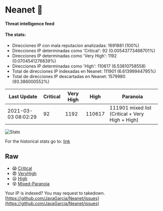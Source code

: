 # Neanet :hocho:
#### Threat intelligence feed
#### The stats:

- Direcciones IP con mala reputacion analizadas: 1691881 (100%)
- Direcciones IP determinadas como 'Critical':  92 (0.00543773468701%)
- Direcciones IP determinadas como 'Very High':  1192 (0.0704541276839%)
- Direcciones IP determinadas como 'High':  110617 (6.53810758558)
- Total de direcciones IP indexadas en Neanet:  111901 (6.61399944795%)
- Total de direcciones IP descartadas en Neanet:  1579980 (93.386000552%)

| Last Update | Critical | Very High | High | Paranoia |
| --- | --- | --- | --- | --- |
| 2021-03-03 08:02:29 | 92 | 1192 | 110617 | 111901 mixed list (Critical + Very High + High)|

![Stats](https://docs.google.com/spreadsheets/d/e/2PACX-1vSnaNMIXVabIpDJjufMlzH7poXnshF3mgd8Is1g9ytUEzVsP5my4Trn8f-xkoLLQ38xpL3HtmUexLo6/pubchart?oid=501124687&format=image)

For the historical stats go to: [link](/stats.csv)
## Raw
- :scream: [Critical](https://raw.githubusercontent.com/JavaGarcia/Neanet/master/blacklists/neanet_critical.txt)
- :fearful: [VeryHigh](https://raw.githubusercontent.com/JavaGarcia/Neanet/master/blacklists/neanet_veryHigh.txtt)
- :frowning: [High](https://raw.githubusercontent.com/JavaGarcia/Neanet/master/blacklists/neanet_high.txt)
- :dizzy_face: [Mixed-Paranoia](https://raw.githubusercontent.com/JavaGarcia/Neanet/master/blacklists/neanet_all.txt)


Your IP is indexed? You may request to takedown. [https://github.com/JavaGarcia/Neanet/issues](https://github.com/JavaGarcia/Neanet/issues)















































































































































































































































































































































































































































































































































































































































































































































































































































































































































































































































































































































































































































































































































































































































































































































































































































































































































































































































































































































































































































































































































































































































































































































































































































































































































































































































































































































































































































































































































































































































































































































































































































































































































































































































































































































































































































































































































































































































































































































































































































































































































































































































































































































































































































































































































































































































































































































































